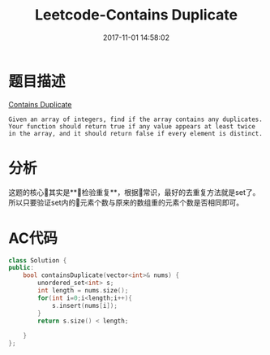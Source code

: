 ﻿---
title: Leetcode-Contains Duplicate
date: 2017-11-01 14:58:02
categories: Leetcode
tags: 
 - Hash
 - Array
---

# 题目描述
[Contains Duplicate](https://leetcode.com/problems/contains-duplicate/description/)
```
Given an array of integers, find if the array contains any duplicates. Your function should return true if any value appears at least twice in the array, and it should return false if every element is distinct.
```
<!--more-->

# 分析
这题的核心其实是**检验重复**，根据常识，最好的去重复方法就是set了。所以只要验证set内的元素个数与原来的数组重的元素个数是否相同即可。

# AC代码
```C++
class Solution {
public:
    bool containsDuplicate(vector<int>& nums) {
        unordered_set<int> s;
        int length = nums.size();
        for(int i=0;i<length;i++){
            s.insert(nums[i]);
        }
        return s.size() < length;
        
    }
};
```
